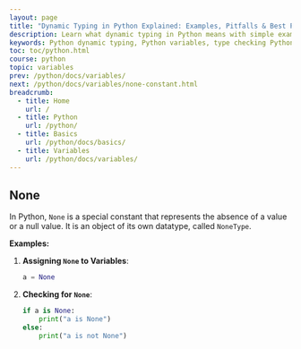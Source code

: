 ```yaml
---
layout: page
title: "Dynamic Typing in Python Explained: Examples, Pitfalls & Best Practices" 
description: Learn what dynamic typing in Python means with simple examples. Discover how Python handles variables differently from statically typed languages like Java or C++.
keywords: Python dynamic typing, Python variables, type checking Python, static vs dynamic typing, Python type hints, Python beginners tutorial, Python runtime types, python for beginners, learn with yasir, yasirbhutta
toc: toc/python.html
course: python
topic: variables
prev: /python/docs/variables/
next: /python/docs/variables/none-constant.html
breadcrumb:
  - title: Home
    url: /
  - title: Python
    url: /python/
  - title: Basics
    url: /python/docs/basics/
  - title: Variables
    url: /python/docs/variables/
---
```


## None

In Python, `None` is a special constant that represents the absence of a value or a null value. It is an object of its own datatype, called `NoneType`. 

**Examples:**

1. **Assigning `None` to Variables**:
   ```python
   a = None
   ```

2. **Checking for `None`**:
   ```python
   if a is None:
       print("a is None")
   else:
       print("a is not None")
   ```